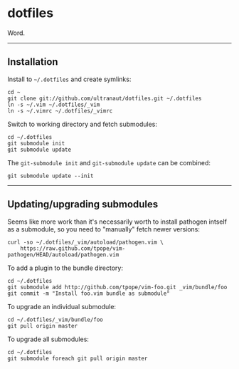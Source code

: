 # dotfiles
Word.

* * * * * * * * * * * * * * * * * * * * * * * * * * * * * * * * * * * * * * * 

## Installation
Install to `~/.dotfiles` and create symlinks:

    cd ~
    git clone git://github.com/ultranaut/dotfiles.git ~/.dotfiles
    ln -s ~/.vim ~/.dotfiles/_vim
    ln -s ~/.vimrc ~/.dotfiles/_vimrc

Switch to working directory and fetch submodules:

    cd ~/.dotfiles
    git submodule init
    git submodule update

The `git-submodule init` and `git-submodule update` can be combined:

    git submodule update --init

* * * * * * * * * * * * * * * * * * * * * * * * * * * * * * * * * * * * * * * 

## Updating/upgrading submodules
Seems like more work than it's necessarily worth to install pathogen intself
as a submodule, so you need to "manually" fetch newer versions:
   
    curl -so ~/.dotfiles/_vim/autoload/pathogen.vim \
        https://raw.github.com/tpope/vim-pathogen/HEAD/autoload/pathogen.vim 

To add a plugin to the bundle directory:

    cd ~/.dotfiles
    git submodule add http://github.com/tpope/vim-foo.git _vim/bundle/foo
    git commit -m "Install foo.vim bundle as submodule"

To upgrade an individual submodule:

    cd ~/.dotfiles/_vim/bundle/foo
    git pull origin master

To upgrade all submodules:

    cd ~/.dotfiles
    git submodule foreach git pull origin master


